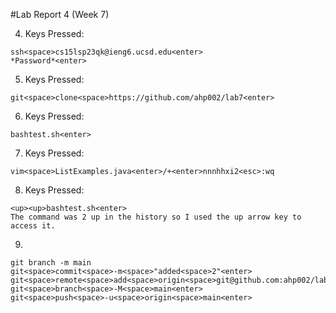 #Lab Report 4 (Week 7)

4. Keys Pressed:
```
ssh<space>cs15lsp23qk@ieng6.ucsd.edu<enter>
*Password*<enter>

```
5. Keys Pressed:
```
git<space>clone<space>https://github.com/ahp002/lab7<enter>
```
6. Keys Pressed:
```
bashtest.sh<enter>
```
7. Keys Pressed:
```
vim<space>ListExamples.java<enter>/+<enter>nnnhhxi2<esc>:wq
```
8. Keys Pressed:
```
<up><up>bashtest.sh<enter>
The command was 2 up in the history so I used the up arrow key to access it.
```
9. 
```
git branch -m main
git<space>commit<space>-m<space>"added<space>2"<enter>
git<space>remote<space>add<space>origin<space>git@github.com:ahp002/lab7.git<enter>
git<space>branch<space>-M<space>main<enter>
git<space>push<space>-u<space>origin<space>main<enter>
```
